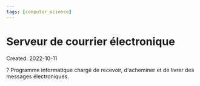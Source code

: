 ```yaml
---
tags: [computer_science] 
---
```

# Serveur de courrier électronique
Created: 2022-10-11

?
Programme informatique chargé de recevoir, d'acheminer et de livrer des messages électroniques.
<!--SR:!2022-10-14,3,250-->